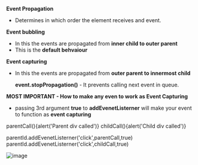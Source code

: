 **Event Propagation**

- Determines in which order the element receives and event.

**Event bubbling**

- In this the events are propagated from **inner child to outer parent**
- This is the **default behvaiour**
  

**Event capturing**

- In this the events are propagated from **outer parent to innermost child**
  

  **event.stopPropagation()** - It prevents calling next event in queue.


**MOST IMPORTANT - How to make any even to work as Event Capturing**

- passing 3rd argument **true** to **addEvenetListerner** will make your event to function as  **event capturing**

parentCall(){alert('Parent div called')} 
childCall(){alert('Child div called')}

parentId.addEvenetListerner('click',parentCall,true)
parentId.addEvenetListerner('click',childCall,true)
  

![image](https://github.com/sarthirkjoshi/interview-preparation/assets/46737879/f9ec1a3d-4f6f-488a-9b5f-30e925bcdd98)

